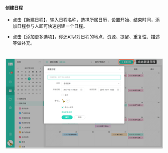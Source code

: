#### 创建日程

* 点击【新建日程】，输入日程名称，选择所属日历，设置开始、结束时间，添加日程参与人即可快速创建一个日程。

* 点击【添加更多选项】，你还可以对日程的地点、资源、提醒、重复性、描述等做补充。

# ![](/assets/创建日程.png)
